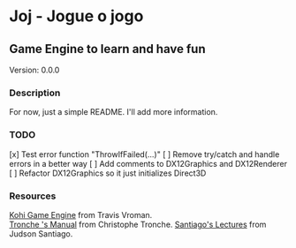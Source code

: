 # Joj - Jogue o jogo

## Game Engine to learn and have fun

Version: 0.0.0

### Description

For now, just a simple README.
I'll add more information.

### TODO

[x] Test error function "ThrowIfFailed(...)"
[ ] Remove try/catch and handle errors in a better way
[ ] Add comments to DX12Graphics and DX12Renderer
[ ] Refactor DX12Graphics so it just initializes Direct3D


### Resources

[Kohi Game Engine](https://github.com/travisvroman/kohi.git) from Travis Vroman.  
[Tronche 's Manual](https://tronche.com/gui/x/xlib/) from Christophe Tronche.
[Santiago's Lectures](https://github.com/JudsonSS) from Judson Santiago.